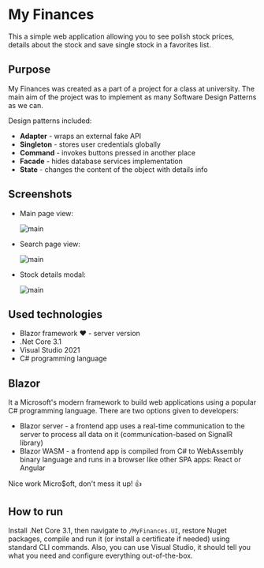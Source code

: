 # My Finances

This a simple web application allowing you to see polish stock prices, details about the stock and save single stock in a favorites list.

## Purpose

My Finances was created as a part of a project for a class at university. The main aim of the project was to implement as many Software Design Patterns as we can.

Design patterns included:

- **Adapter** - wraps an external fake API
- **Singleton** - stores user credentials globally
- **Command** - invokes buttons pressed in another place
- **Facade** - hides database services implementation
- **State** - changes the content of the object with details info

## Screenshots

- Main page view:

  ![main](https://user-images.githubusercontent.com/27026036/206000364-e5636f28-1495-4a02-87e0-d162ef7b6ca0.png)

- Search page view:

  ![main](https://user-images.githubusercontent.com/27026036/206000571-9753db0e-5e69-46b6-9764-3147270fcfb0.png)

- Stock details modal:

  ![main](https://user-images.githubusercontent.com/27026036/206000672-393edee4-5247-4a82-83d9-af3589fc0c77.png)

## Used technologies

- Blazor framework ❤️ - server version
- .Net Core 3.1
- Visual Studio 2021
- C# programming language

## Blazor

It a Microsoft's modern framework to build web applications using a popular C# programming language. There are two options given to developers:

- Blazor server - a frontend app uses a real-time communication to the server to process all data on it (communication-based on SignalR library)
- Blazor WASM - a frontend app is compiled from C# to WebAssembly binary language and runs in a browser like other SPA apps: React or Angular

Nice work Micro$oft, don't mess it up! 👍

## How to run

Install .Net Core 3.1, then navigate to `/MyFinances.UI`, restore Nuget packages, compile and run it (or install a certificate if needed) using standard CLI commands. Also, you can use Visual Studio, it should tell you what you need and configure everything out-of-the-box.
